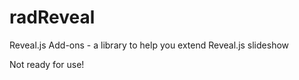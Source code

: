 radReveal
=========

Reveal.js Add-ons - a library to help you extend Reveal.js slideshow

Not ready for use!